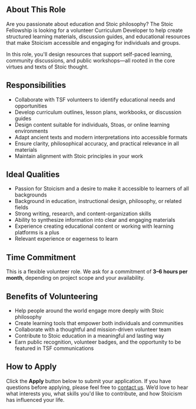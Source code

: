 ## About This Role

Are you passionate about education and Stoic philosophy? The Stoic Fellowship is looking for a volunteer Curriculum Developer to help create structured learning materials, discussion guides, and educational resources that make Stoicism accessible and engaging for individuals and groups.

In this role, you'll design resources that support self-paced learning, community discussions, and public workshops—all rooted in the core virtues and texts of Stoic thought.

## Responsibilities

- Collaborate with TSF volunteers to identify educational needs and opportunities
- Develop curriculum outlines, lesson plans, workbooks, or discussion guides
- Design content suitable for individuals, Stoas, or online learning environments
- Adapt ancient texts and modern interpretations into accessible formats
- Ensure clarity, philosophical accuracy, and practical relevance in all materials
- Maintain alignment with Stoic principles in your work

## Ideal Qualities

- Passion for Stoicism and a desire to make it accessible to learners of all backgrounds
- Background in education, instructional design, philosophy, or related fields
- Strong writing, research, and content-organization skills
- Ability to synthesize information into clear and engaging materials
- Experience creating educational content or working with learning platforms is a plus
- Relevant experience or eagerness to learn

## Time Commitment

This is a flexible volunteer role. We ask for a commitment of **3–6 hours per month**, depending on project scope and your availability.

## Benefits of Volunteering

- Help people around the world engage more deeply with Stoic philosophy
- Create learning tools that empower both individuals and communities
- Collaborate with a thoughtful and mission-driven volunteer team
- Contribute to Stoic education in a meaningful and lasting way
- Earn public recognition, volunteer badges, and the opportunity to be featured in TSF communications

## How to Apply

Click the **Apply** button below to submit your application. If you have questions before applying, please feel free to [contact us](https://stoicfellowship.com/contact). We’d love to hear what interests you, what skills you'd like to contribute, and how Stoicism has influenced your life.
